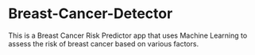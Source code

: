 # Breast-Cancer-Detector
This is a Breast Cancer Risk Predictor app that uses Machine Learning to assess the risk of breast cancer based on various factors.
